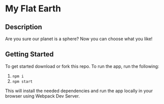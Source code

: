 # My Flat Earth

## Description

Are you sure our planet is a sphere? Now you can choose what you like!

## Getting Started

To get started download or fork this repo. To run the app, run the following:

1. `npm i`
2. `npm start`

This will install the needed dependencies and run the app locally in your browser using Webpack Dev Server.
